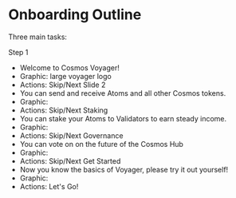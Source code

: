 # Onboarding Outline

Three main tasks:

Step 1
  * Welcome to Cosmos Voyager!
  * Graphic: large voyager logo
  * Actions: Skip/Next
Slide 2
  * You can send and receive Atoms and all other Cosmos tokens.
  * Graphic:
  * Actions: Skip/Next
Staking
  * You can stake your Atoms to Validators to earn steady income.
  * Graphic:
  * Actions: Skip/Next
Governance
  * You can vote on on the future of the Cosmos Hub
  * Graphic:
  * Actions: Skip/Next
Get Started
  * Now you know the basics of Voyager, please try it out yourself!
  * Graphic:
  * Actions: Let's Go!
